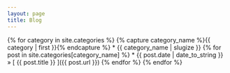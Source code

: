 ```yaml
---
layout: page
title: Blog
---
```



{% for category in site.categories %}
    {% capture category_name %}{{ category | first }}{% endcapture %}
    * {{ category_name | slugize }}
    {% for post in site.categories[category_name] %}
      * {{ post.date | date_to_string }} &raquo; [ {{ post.title }} ]({{ post.url }})
    {% endfor %}
{% endfor %}
